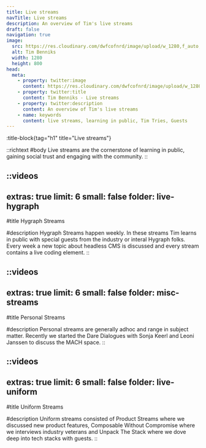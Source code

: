 ```yaml
---
title: Live streams
navTitle: Live streams
description: An overview of Tim's live streams
draft: false
navigation: true
image:
  src: https://res.cloudinary.com/dwfcofnrd/image/upload/w_1280,f_auto,q_auto/Tim/tim_june_2024.jpg
  alt: Tim Benniks
  width: 1280
  height: 800
head:
  meta:
    - property: twitter:image
      content: https://res.cloudinary.com/dwfcofnrd/image/upload/w_1280,f_auto,q_auto/Tim/tim_june_2024.jpg
    - property: twitter:title
      content: Tim Benniks - Live streams
    - property: twitter:description
      content: An overview of Tim's live streams
    - name: keywords
      content: live streams, learning in public, Tim Tries, Guests
---
```


:title-block{tag="h1" title="Live streams"}

::richtext
#body
Live streams are the cornerstone of learning in public, gaining social trust and engaging with the community.
::

::videos
---
extras: true
limit: 6
small: false
folder: live-hygraph
---
#title
Hygraph Streams

#description
Hygraph Streams happen weekly. In these streams Tim learns in public with special guests from the industry or interal Hygraph folks. Every week a new topic about headless CMS is discussed and every stream contains a live coding element.
::

::videos
---
extras: true
limit: 6
small: false
folder: misc-streams
---
#title
Personal Streams

#description
Personal streams are generally adhoc and range in subject matter. Recently we started the Dare Dialogues with Sonja Keerl and Leoni Janssen to discuss the MACH space.
::

::videos
---
extras: true
limit: 6
small: false
folder: live-uniform
---
#title
Uniform Streams

#description
Uniform streams consisted of Product Streams where we discussed new product features, Composable Without Compromise where we interviews industry veterans and Unpack The Stack where we dove deep into tech stacks with guests.
::
